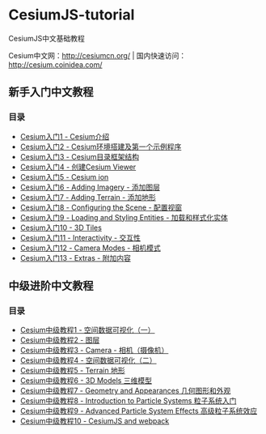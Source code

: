 # CesiumJS-tutorial
CesiumJS中文基础教程 

Cesium中文网：http://cesiumcn.org/ | 国内快速访问：http://cesium.coinidea.com/

## 新手入门中文教程
### 目录
- <a href="https://github.com/hujiulin/CesiumJS-tutorial/tree/master/%E6%96%B0%E6%89%8B%E5%85%A5%E9%97%A8%E4%B8%AD%E6%96%87%E6%95%99%E7%A8%8B/Cesium%E5%85%A5%E9%97%A81%20-%20Cesium%E4%BB%8B%E7%BB%8D" target="_blank">Cesium入门1 - Cesium介绍</a>
- <a href="https://github.com/hujiulin/CesiumJS-tutorial/tree/master/%E6%96%B0%E6%89%8B%E5%85%A5%E9%97%A8%E4%B8%AD%E6%96%87%E6%95%99%E7%A8%8B/Cesium%E5%85%A5%E9%97%A82%20-%20Cesium%E7%8E%AF%E5%A2%83%E6%90%AD%E5%BB%BA%E5%8F%8A%E7%AC%AC%E4%B8%80%E4%B8%AA%E7%A4%BA%E4%BE%8B%E7%A8%8B%E5%BA%8F" target="_blank">Cesium入门2 - Cesium环境搭建及第一个示例程序</a>
- <a href="https://github.com/hujiulin/CesiumJS-tutorial/tree/master/%E6%96%B0%E6%89%8B%E5%85%A5%E9%97%A8%E4%B8%AD%E6%96%87%E6%95%99%E7%A8%8B/Cesium%E5%85%A5%E9%97%A83%20-%20Cesium%E7%9B%AE%E5%BD%95%E6%A1%86%E6%9E%B6%E7%BB%93%E6%9E%84" target="_blank">Cesium入门3 - Cesium目录框架结构</a>
- <a href="https://github.com/hujiulin/CesiumJS-tutorial/tree/master/%E6%96%B0%E6%89%8B%E5%85%A5%E9%97%A8%E4%B8%AD%E6%96%87%E6%95%99%E7%A8%8B/Cesium%E5%85%A5%E9%97%A84%20-%20%E5%88%9B%E5%BB%BACesium%20Viewer" target="_blank">Cesium入门4 - 创建Cesium Viewer</a>
- <a href="https://github.com/hujiulin/CesiumJS-tutorial/tree/master/%E6%96%B0%E6%89%8B%E5%85%A5%E9%97%A8%E4%B8%AD%E6%96%87%E6%95%99%E7%A8%8B/Cesium%E5%85%A5%E9%97%A85%20-%20Cesium%20ion" target="_blank">Cesium入门5 - Cesium ion</a>
- <a href="https://github.com/hujiulin/CesiumJS-tutorial/tree/master/%E6%96%B0%E6%89%8B%E5%85%A5%E9%97%A8%E4%B8%AD%E6%96%87%E6%95%99%E7%A8%8B/Cesium%E5%85%A5%E9%97%A86%20-%20Adding%20Imagery%20-%20%E6%B7%BB%E5%8A%A0%E5%9B%BE%E5%B1%82" target="_blank">Cesium入门6 - Adding Imagery - 添加图层</a>
- <a href="https://github.com/hujiulin/CesiumJS-tutorial/tree/master/%E6%96%B0%E6%89%8B%E5%85%A5%E9%97%A8%E4%B8%AD%E6%96%87%E6%95%99%E7%A8%8B/Cesium%E5%85%A5%E9%97%A87%20-%20Adding%20Terrain%20-%20%E6%B7%BB%E5%8A%A0%E5%9C%B0%E5%BD%A2" target="_blank">Cesium入门7 - Adding Terrain - 添加地形</a>
- <a href="https://github.com/hujiulin/CesiumJS-tutorial/tree/master/%E6%96%B0%E6%89%8B%E5%85%A5%E9%97%A8%E4%B8%AD%E6%96%87%E6%95%99%E7%A8%8B/Cesium%E5%85%A5%E9%97%A88%20-%20Configuring%20the%20Scene%20-%20%E9%85%8D%E7%BD%AE%E8%A7%86%E7%AA%97" target="_blank">Cesium入门8 - Configuring the Scene - 配置视窗</a>
- <a href="https://github.com/hujiulin/CesiumJS-tutorial/tree/master/%E6%96%B0%E6%89%8B%E5%85%A5%E9%97%A8%E4%B8%AD%E6%96%87%E6%95%99%E7%A8%8B/Cesium%E5%85%A5%E9%97%A89%20-%20Loading%20and%20Styling%20Entities%20-%20%E5%8A%A0%E8%BD%BD%E5%92%8C%E6%A0%B7%E5%BC%8F%E5%8C%96%E5%AE%9E%E4%BD%93" target="_blank">Cesium入门9 - Loading and Styling Entities - 加载和样式化实体</a>
- <a href="https://github.com/hujiulin/CesiumJS-tutorial/tree/master/%E6%96%B0%E6%89%8B%E5%85%A5%E9%97%A8%E4%B8%AD%E6%96%87%E6%95%99%E7%A8%8B/Cesium%E5%85%A5%E9%97%A810%20-%203D%20Tiles" target="_blank">Cesium入门10 - 3D Tiles</a>
- <a href="https://github.com/hujiulin/CesiumJS-tutorial/tree/master/%E6%96%B0%E6%89%8B%E5%85%A5%E9%97%A8%E4%B8%AD%E6%96%87%E6%95%99%E7%A8%8B/Cesium%E5%85%A5%E9%97%A811%20-%20Interactivity%20-%20%E4%BA%A4%E4%BA%92%E6%80%A7" target="_blank">Cesium入门11 - Interactivity - 交互性</a>
- <a href="https://github.com/hujiulin/CesiumJS-tutorial/tree/master/%E6%96%B0%E6%89%8B%E5%85%A5%E9%97%A8%E4%B8%AD%E6%96%87%E6%95%99%E7%A8%8B/Cesium%E5%85%A5%E9%97%A812%20-%20Camera%20Modes%20-%20%E7%9B%B8%E6%9C%BA%E6%A8%A1%E5%BC%8F" target="_blank">Cesium入门12 - Camera Modes - 相机模式</a>
- <a href="https://github.com/hujiulin/CesiumJS-tutorial/tree/master/%E6%96%B0%E6%89%8B%E5%85%A5%E9%97%A8%E4%B8%AD%E6%96%87%E6%95%99%E7%A8%8B/Cesium%E5%85%A5%E9%97%A813%20-%20Extras%20-%20%E9%99%84%E5%8A%A0%E5%86%85%E5%AE%B9" target="_blank">Cesium入门13 - Extras - 附加内容</a>

## 中级进阶中文教程
### 目录
- <a href="https://github.com/hujiulin/CesiumJS-tutorial/tree/master/%E4%B8%AD%E7%BA%A7%E8%BF%9B%E9%98%B6%E4%B8%AD%E6%96%87%E6%95%99%E7%A8%8B/Cesium%E4%B8%AD%E7%BA%A7%E6%95%99%E7%A8%8B1%20-%20%E7%A9%BA%E9%97%B4%E6%95%B0%E6%8D%AE%E5%8F%AF%E8%A7%86%E5%8C%96%EF%BC%88%E4%B8%80%EF%BC%89" target="_blank">Cesium中级教程1 - 空间数据可视化（一）</a>
- <a href="https://github.com/hujiulin/CesiumJS-tutorial/tree/master/%E4%B8%AD%E7%BA%A7%E8%BF%9B%E9%98%B6%E4%B8%AD%E6%96%87%E6%95%99%E7%A8%8B/Cesium%E4%B8%AD%E7%BA%A7%E6%95%99%E7%A8%8B2%20-%20%E5%9B%BE%E5%B1%82" target="_blank">Cesium中级教程2 - 图层</a>
- <a href="https://github.com/hujiulin/CesiumJS-tutorial/tree/master/%E4%B8%AD%E7%BA%A7%E8%BF%9B%E9%98%B6%E4%B8%AD%E6%96%87%E6%95%99%E7%A8%8B/Cesium%E4%B8%AD%E7%BA%A7%E6%95%99%E7%A8%8B3%20-%20Camera%20-%20%E7%9B%B8%E6%9C%BA%EF%BC%88%E6%91%84%E5%83%8F%E6%9C%BA%EF%BC%89" target="_blank">Cesium中级教程3 - Camera - 相机（摄像机）</a>
- <a href="https://github.com/hujiulin/CesiumJS-tutorial/tree/master/%E4%B8%AD%E7%BA%A7%E8%BF%9B%E9%98%B6%E4%B8%AD%E6%96%87%E6%95%99%E7%A8%8B/Cesium%E4%B8%AD%E7%BA%A7%E6%95%99%E7%A8%8B4%20-%20%E7%A9%BA%E9%97%B4%E6%95%B0%E6%8D%AE%E5%8F%AF%E8%A7%86%E5%8C%96%EF%BC%88%E4%BA%8C%EF%BC%89" target="_blank">Cesium中级教程4 - 空间数据可视化（二）</a>
- <a href="https://github.com/hujiulin/CesiumJS-tutorial/tree/master/%E4%B8%AD%E7%BA%A7%E8%BF%9B%E9%98%B6%E4%B8%AD%E6%96%87%E6%95%99%E7%A8%8B/Cesium%E4%B8%AD%E7%BA%A7%E6%95%99%E7%A8%8B5%20-%20Terrain%20%E5%9C%B0%E5%BD%A2" target="_blank">Cesium中级教程5 - Terrain 地形</a>
- <a href="https://github.com/hujiulin/CesiumJS-tutorial/tree/master/%E4%B8%AD%E7%BA%A7%E8%BF%9B%E9%98%B6%E4%B8%AD%E6%96%87%E6%95%99%E7%A8%8B/Cesium%E4%B8%AD%E7%BA%A7%E6%95%99%E7%A8%8B6%20-%203D%20Models%20%E4%B8%89%E7%BB%B4%E6%A8%A1%E5%9E%8B" target="_blank">Cesium中级教程6 - 3D Models 三维模型</a>
- <a href="https://github.com/hujiulin/CesiumJS-tutorial/tree/master/%E4%B8%AD%E7%BA%A7%E8%BF%9B%E9%98%B6%E4%B8%AD%E6%96%87%E6%95%99%E7%A8%8B/Cesium%E4%B8%AD%E7%BA%A7%E6%95%99%E7%A8%8B3%20-%20Camera%20-%20%E7%9B%B8%E6%9C%BA%EF%BC%88%E6%91%84%E5%83%8F%E6%9C%BA%EF%BC%89" target="_blank">Cesium中级教程7 - Geometry and Appearances 几何图形和外观</a>
- <a href="https://github.com/hujiulin/CesiumJS-tutorial/tree/master/%E4%B8%AD%E7%BA%A7%E8%BF%9B%E9%98%B6%E4%B8%AD%E6%96%87%E6%95%99%E7%A8%8B/Cesium%E4%B8%AD%E7%BA%A7%E6%95%99%E7%A8%8B4%20-%20%E7%A9%BA%E9%97%B4%E6%95%B0%E6%8D%AE%E5%8F%AF%E8%A7%86%E5%8C%96%EF%BC%88%E4%BA%8C%EF%BC%89" target="_blank">Cesium中级教程8 - Introduction to Particle Systems 粒子系统入门</a>
- <a href="https://github.com/hujiulin/CesiumJS-tutorial/tree/master/%E4%B8%AD%E7%BA%A7%E8%BF%9B%E9%98%B6%E4%B8%AD%E6%96%87%E6%95%99%E7%A8%8B/Cesium%E4%B8%AD%E7%BA%A7%E6%95%99%E7%A8%8B5%20-%20Terrain%20%E5%9C%B0%E5%BD%A2" target="_blank">Cesium中级教程9 - Advanced Particle System Effects 高级粒子系统效应</a>
- <a href="https://github.com/hujiulin/CesiumJS-tutorial/tree/master/%E4%B8%AD%E7%BA%A7%E8%BF%9B%E9%98%B6%E4%B8%AD%E6%96%87%E6%95%99%E7%A8%8B/Cesium%E4%B8%AD%E7%BA%A7%E6%95%99%E7%A8%8B6%20-%203D%20Models%20%E4%B8%89%E7%BB%B4%E6%A8%A1%E5%9E%8B" target="_blank">Cesium中级教程10 - CesiumJS and webpack</a>



